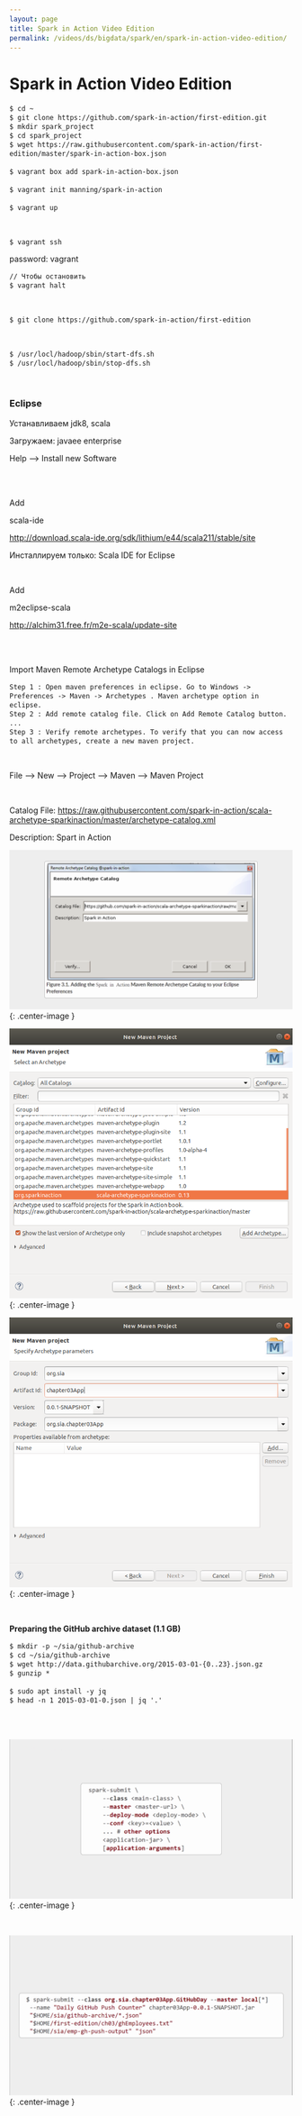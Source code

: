```yaml
---
layout: page
title: Spark in Action Video Edition
permalink: /videos/ds/bigdata/spark/en/spark-in-action-video-edition/
---
```


# Spark in Action Video Edition

    $ cd ~
    $ git clone https://github.com/spark-in-action/first-edition.git
    $ mkdir spark_project
    $ cd spark_project
    $ wget https://raw.githubusercontent.com/spark-in-action/first-edition/master/spark-in-action-box.json

    $ vagrant box add spark-in-action-box.json

    $ vagrant init manning/spark-in-action

    $ vagrant up

<br/>

    $ vagrant ssh

password: vagrant

    // Чтобы остановить
    $ vagrant halt

<br/>

    $ git clone https://github.com/spark-in-action/first-edition

<br/>

    $ /usr/locl/hadoop/sbin/start-dfs.sh
    $ /usr/locl/hadoop/sbin/stop-dfs.sh

<br/>

### Eclipse

Устанавливаем jdk8, scala

Загружаем: javaee enterprise

Help --> Install new Software

<br/>
<br/>

Add

scala-ide

http://download.scala-ide.org/sdk/lithium/e44/scala211/stable/site

Инсталлируем только: Scala IDE for Eclipse

<br/>

Add

m2eclipse-scala

http://alchim31.free.fr/m2e-scala/update-site

<br/>
<br/>

Import Maven Remote Archetype Catalogs in Eclipse

    Step 1 : Open maven preferences in eclipse. Go to Windows -> Preferences -> Maven -> Archetypes . Maven archetype option in eclipse.
    Step 2 : Add remote catalog file. Click on Add Remote Catalog button. ...
    Step 3 : Verify remote archetypes. To verify that you can now access to all archetypes, create a new maven project.

<br/>

File --> New --> Project --> Maven --> Maven Project

<br/>

Catalog File: https://raw.githubusercontent.com/spark-in-action/scala-archetype-sparkinaction/master/archetype-catalog.xml

Description: Spart in Action

![Spark in Action Video Edition](/img/videos/ds/bigdata/spark/en/spark-in-action-video-edition/spark-in-action-video-edition-01.png 'Spark in Action Video Edition'){: .center-image }

![Spark in Action Video Edition](/img/videos/ds/bigdata/spark/en/spark-in-action-video-edition/spark-in-action-video-edition-02.png 'Spark in Action Video Edition'){: .center-image }

![Spark in Action Video Edition](/img/videos/ds/bigdata/spark/en/spark-in-action-video-edition/spark-in-action-video-edition-03.png 'Spark in Action Video Edition'){: .center-image }

<br/>

**Preparing the GitHub archive dataset (1.1 GB)**

    $ mkdir -p ~/sia/github-archive
    $ cd ~/sia/github-archive
    $ wget http://data.githubarchive.org/2015-03-01-{0..23}.json.gz
    $ gunzip *

    $ sudo apt install -y jq
    $ head -n 1 2015-03-01-0.json | jq '.'

<br/><br/>

![Spark in Action Video Edition](/img/videos/ds/bigdata/spark/en/spark-in-action-video-edition/spark-in-action-video-edition-04.png 'Spark in Action Video Edition'){: .center-image }

<br/>

![Spark in Action Video Edition](/img/videos/ds/bigdata/spark/en/spark-in-action-video-edition/spark-in-action-video-edition-05.png 'Spark in Action Video Edition'){: .center-image }
